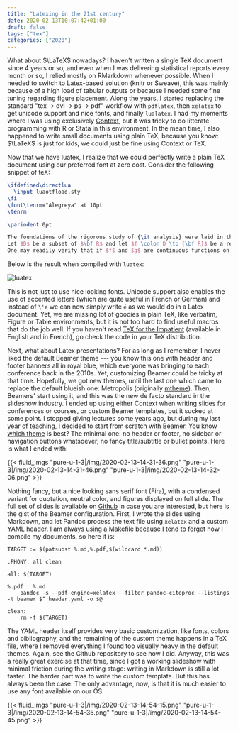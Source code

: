 ```yaml
---
title: "Latexing in the 21st century"
date: 2020-02-13T10:07:42+01:00
draft: false
tags: ["tex"]
categories: ["2020"]
---
```


What about $\LaTeX$ nowadays? I haven't written a single TeX document since 4 years or so, and even when I was delivering statistical reports every month or so, I relied mostly on RMarkdown whenever possible. When I needed to switch to Latex-based solution (knitr or Sweave), this was mainly because of a high load of tabular outputs or because I needed some fine tuning regarding figure placement. Along the years, I started replacing the standard "tex $\rightarrow$ dvi $\rightarrow$ ps $\rightarrow$ pdf" workflow with `pdflatex`, then `xelatex` to get unicode support and nice fonts, and finally `lualatex`. I had my moments where I was using exclusively [Context](http://www.pragma-ade.com), but it was tricky to do litterate programming with R or Stata in this environment. In the mean time, I also happened to write small documents using plain TeX, because you know: $\LaTeX$ is just for kids, we could just be fine using Context or TeX.

Now that we have luatex, I realize that we could perfectly write a plain TeX document using our preferred font at zero cost. Consider the following snippet of teX:

```latex
\ifdefined\directlua
  \input luaotfload.sty
\fi
\font\tenrm="Alegreya" at 10pt
\tenrm

\parindent 0pt

The foundations of the rigorous study of {\it analysis} were laid in the nineteenth century, notably by the mathematicians Cauchy and Weierstrass. Central to the study of this subject are the formal definitions of {\it limits} and {\it continuity}.
Let $D$ be a subset of $\bf R$ and let $f \colon D \to {\bf R}$ be a real-valued function on $D$. The function $f$ is said to be {\it continuous} on $D$ if, for all $\epsilon > 0$ and for all $x \in D$, there exists some $\delta > 0$ (which may depend on $x$) such that if $y \in D$ satisfies $$|y - x| < \delta$$ then $$|f(y) - f(x)| < \epsilon.$$
One may readily verify that if $f$ and $g$ are continuous functions on $D$ then the functions $f+g$, $f-g$ and $f\cdot g$ are continuous. If in addition $g$ is everywhere non-zero then $f/g$ is continuous.
```

Below is the result when compiled with `luatex`:

![luatex](/img/2020-02-13-10-24-48.png)

This is not just to use nice looking fonts. Unicode support also enables the use of accented letters (which are quite useful in French or German) and instead of `\'e` we can now simply write `é` as we would do in a Latex document. Yet, we are missing lot of goodies in plain TeX, like verbatim, Figure or Table environments, but it is not too hard to find useful macros that do the job well. If you haven't read [TeX for the Impatient](https://www.gnu.org/software/teximpatient/) (available in English and in French), go check the code in your TeX distribution.

Next, what about Latex presentations? For as long as I remember, I never liked the default Beamer theme --- you know this one with header and footer banners all in royal blue, which everyone was bringing to each conference back in the 2010s. Yet, customizing Beamer could be tricky at that time. Hopefully, we got new themes, until the last one which came to replace the default blueish one: Metropolis (originally [mtheme](https://github.com/matze/mtheme)). Then, Beamers' start using it, and this was the new de facto standard in the slideshow industry. I ended up using either Context when writing slides for conferences or courses, or custom Beamer templates, but it sucked at some point. I stopped giving lectures some years ago, but during my last year of teaching, I decided to start from scratch with Beamer. You know [which theme](https://hartwork.org/beamer-theme-matrix/) is best? The minimal one: no header or footer, no sidebar or navigation buttons whatsoever, no fancy title/subtitle or bullet points. Here is what I ended with:

{{< fluid_imgs "pure-u-1-3|/img/2020-02-13-14-31-36.png"
               "pure-u-1-3|/img/2020-02-13-14-31-46.png"
               "pure-u-1-3|/img/2020-02-13-14-32-06.png" >}}

Nothing fancy, but a nice looking sans serif font (Fira), with a condensed variant for quotation, neutral color, and figures displayed on full slide. The full set of slides is available on [Github](https://github.com/even4void/rstats-ssample) in case you are interested, but here is the gist of the Beamer configuration. First, I wrote the slides using Markdown, and let Pandoc process the text file using `xelatex` and a custom YAML header. I am always using a Makefile because I tend to forget how I compile my documents, so here it is:

```
TARGET := $(patsubst %.md,%.pdf,$(wildcard *.md))

.PHONY: all clean

all: $(TARGET)

%.pdf : %.md
	pandoc -s --pdf-engine=xelatex --filter pandoc-citeproc --listings -t beamer $^ header.yaml -o $@

clean:
	rm -f $(TARGET)
```

The YAML header itself provides very basic customization, like fonts, colors and bibliography, and the remaining of the custom theme happens in a TeX file, where I removed everything I found too visually heavy in the default themes. Again, see the Github repository to see how I did. Anyway, this was a really great exercise at that time, since I got a working slideshow with minimal friction during the writing stage: writing in Markdown is still a lot faster. The harder part was to write the custom template. But this has always been the case. The only advantage, now, is that it is much easier to use any font available on our OS.

{{< fluid_imgs "pure-u-1-3|/img/2020-02-13-14-54-15.png"
               "pure-u-1-3|/img/2020-02-13-14-54-35.png"
               "pure-u-1-3|/img/2020-02-13-14-54-45.png" >}}
